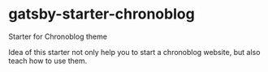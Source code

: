 # gatsby-starter-chronoblog

Starter for Chronoblog theme

Idea of this starter not only help you to start a chronoblog website, but also teach how to use them.
